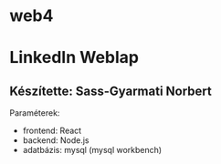 # web4

# LinkedIn Weblap
## Készítette: Sass-Gyarmati Norbert

Paraméterek: 
- frontend: React
- backend: Node.js
- adatbázis: mysql (mysql workbench)

